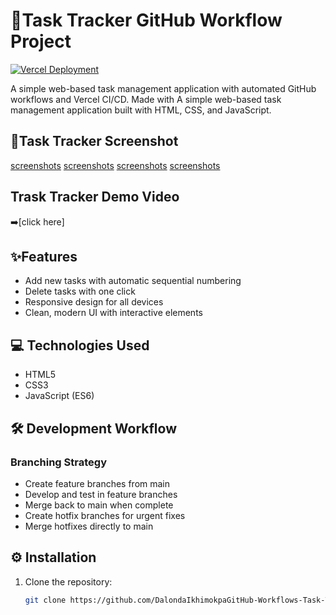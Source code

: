 # 🚀Task Tracker GitHub Workflow Project 

[![Vercel Deployment](https://img.shields.io/badge/Deployed_on-Vercel-black?logo=vercel)](https://your-vercel-app.vercel.app)

A simple web-based task management application with automated GitHub workflows and Vercel CI/CD. Made with A simple web-based task management application built with HTML, CSS, and JavaScript.

## 📸Task Tracker Screenshot
[screenshots](/assets/screenshots/Screenshot%202025-05-16%20at%207.11.37 AM.png)
[screenshots](/assets/screenshots/Screenshot%202025-05-16%20at%208.52.04 AM.png)
[screenshots](/assets/screenshots/Screenshot%202025-05-16%20at%209.39.44 AM.png)
[screenshots](/assets/screenshots/Screenshot%202025-05-16%20at%209.39.35 AM.png)

## Trask Tracker Demo Video

➡️[click here]

## ✨Features
- Add new tasks with automatic sequential numbering
- Delete tasks with one click
- Responsive design for all devices
- Clean, modern UI with interactive elements

## 💻 Technologies Used 
- HTML5
- CSS3
- JavaScript (ES6)

## 🛠 Development Workflow

### Branching Strategy
- Create feature branches from main
- Develop and test in feature branches
- Merge back to main when complete
- Create hotfix branches for urgent fixes
- Merge hotfixes directly to main

## ⚙️ Installation 

1. Clone the repository:
    ```bash
    git clone https://github.com/DalondaIkhimokpaGitHub-Workflows-Task-Tracker.git    ```

